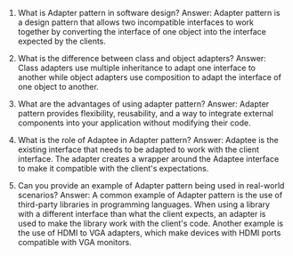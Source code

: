 1. What is Adapter pattern in software design?
Answer: Adapter pattern is a design pattern that allows two incompatible interfaces to work together by converting the interface of one object into the interface expected by the clients.

2. What is the difference between class and object adapters?
Answer: Class adapters use multiple inheritance to adapt one interface to another while object adapters use composition to adapt the interface of one object to another.

3. What are the advantages of using adapter pattern?
Answer: Adapter pattern provides flexibility, reusability, and a way to integrate external components into your application without modifying their code.

4. What is the role of Adaptee in Adapter pattern?
Answer: Adaptee is the existing interface that needs to be adapted to work with the client interface. The adapter creates a wrapper around the Adaptee interface to make it compatible with the client's expectations.

5. Can you provide an example of Adapter pattern being used in real-world scenarios?
Answer: A common example of Adapter pattern is the use of third-party libraries in programming languages. When using a library with a different interface than what the client expects, an adapter is used to make the library work with the client's code. Another example is the use of HDMI to VGA adapters, which make devices with HDMI ports compatible with VGA monitors.